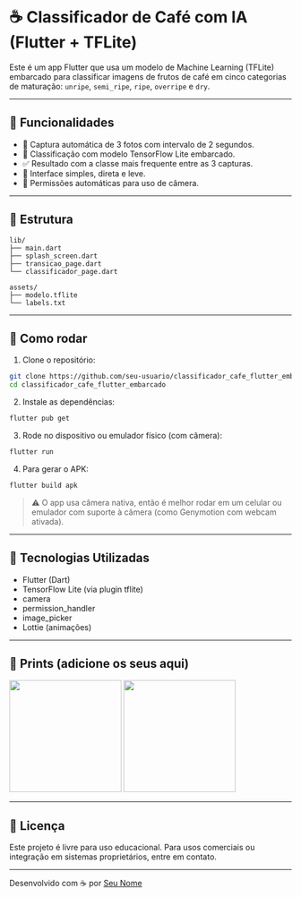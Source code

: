 # ☕ Classificador de Café com IA (Flutter + TFLite)

Este é um app Flutter que usa um modelo de Machine Learning (TFLite) embarcado para classificar imagens de frutos de café em cinco categorias de maturação: `unripe`, `semi_ripe`, `ripe`, `overripe` e `dry`.

---

## 🧠 Funcionalidades

- 📸 Captura automática de 3 fotos com intervalo de 2 segundos.
- 🤖 Classificação com modelo TensorFlow Lite embarcado.
- ✅ Resultado com a classe mais frequente entre as 3 capturas.
- 🎨 Interface simples, direta e leve.
- 🔐 Permissões automáticas para uso de câmera.

---

## 📂 Estrutura

```
lib/
├── main.dart
├── splash_screen.dart
├── transicao_page.dart
└── classificador_page.dart

assets/
├── modelo.tflite
└── labels.txt
```

---

## 🚀 Como rodar

1. Clone o repositório:

```bash
git clone https://github.com/seu-usuario/classificador_cafe_flutter_embarcado.git
cd classificador_cafe_flutter_embarcado
```

2. Instale as dependências:

```bash
flutter pub get
```

3. Rode no dispositivo ou emulador físico (com câmera):

```bash
flutter run
```

4. Para gerar o APK:

```bash
flutter build apk
```

> ⚠️ O app usa câmera nativa, então é melhor rodar em um celular ou emulador com suporte à câmera (como Genymotion com webcam ativada).

---

## 📱 Tecnologias Utilizadas

- Flutter (Dart)
- TensorFlow Lite (via plugin tflite)
- camera
- permission_handler
- image_picker
- Lottie (animações)

---

## 📸 Prints (adicione os seus aqui)

<img src="prints/screenshot1.png" width="200" /> <img src="prints/screenshot2.png" width="200" />

---

## 📜 Licença

Este projeto é livre para uso educacional. Para usos comerciais ou integração em sistemas proprietários, entre em contato.

---

Desenvolvido com ☕ por [Seu Nome](https://github.com/seu-usuario)